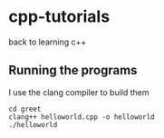 # cpp-tutorials

back to learning c++

## Running the programs

I use the clang compiler to build them

```
cd greet
clang++ helloworld.cpp -o helloworld
./helloworld
```
